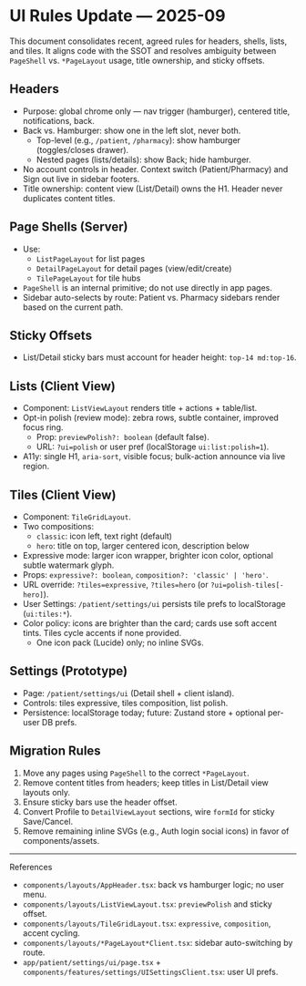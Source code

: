# UI Rules Update — 2025-09

This document consolidates recent, agreed rules for headers, shells, lists, and tiles. It aligns code with the SSOT and resolves ambiguity between `PageShell` vs. `*PageLayout` usage, title ownership, and sticky offsets.

## Headers
- Purpose: global chrome only — nav trigger (hamburger), centered title, notifications, back.
- Back vs. Hamburger: show one in the left slot, never both.
  - Top-level (e.g., `/patient`, `/pharmacy`): show hamburger (toggles/closes drawer).
  - Nested pages (lists/details): show Back; hide hamburger.
- No account controls in header. Context switch (Patient/Pharmacy) and Sign out live in sidebar footers.
- Title ownership: content view (List/Detail) owns the H1. Header never duplicates content titles.

## Page Shells (Server)
- Use:
  - `ListPageLayout` for list pages
  - `DetailPageLayout` for detail pages (view/edit/create)
  - `TilePageLayout` for tile hubs
- `PageShell` is an internal primitive; do not use directly in app pages.
- Sidebar auto-selects by route: Patient vs. Pharmacy sidebars render based on the current path.

## Sticky Offsets
- List/Detail sticky bars must account for header height: `top-14 md:top-16`.

## Lists (Client View)
- Component: `ListViewLayout` renders title + actions + table/list.
- Opt-in polish (review mode): zebra rows, subtle container, improved focus ring.
  - Prop: `previewPolish?: boolean` (default false).
  - URL: `?ui=polish` or user pref (localStorage `ui:list:polish=1`).
- A11y: single H1, `aria-sort`, visible focus; bulk-action announce via live region.

## Tiles (Client View)
- Component: `TileGridLayout`.
- Two compositions:
  - `classic`: icon left, text right (default)
  - `hero`: title on top, larger centered icon, description below
- Expressive mode: larger icon wrapper, brighter icon color, optional subtle watermark glyph.
- Props: `expressive?: boolean`, `composition?: 'classic' | 'hero'`.
- URL override: `?tiles=expressive`, `?tiles=hero` (or `?ui=polish-tiles[-hero]`).
- User Settings: `/patient/settings/ui` persists tile prefs to localStorage (`ui:tiles:*`).
- Color policy: icons are brighter than the card; cards use soft accent tints. Tiles cycle accents if none provided.
  - One icon pack (Lucide) only; no inline SVGs.

## Settings (Prototype)
- Page: `/patient/settings/ui` (Detail shell + client island).
- Controls: tiles expressive, tiles composition, list polish.
- Persistence: localStorage today; future: Zustand store + optional per-user DB prefs.

## Migration Rules
1) Move any pages using `PageShell` to the correct `*PageLayout`.
2) Remove content titles from headers; keep titles in List/Detail view layouts only.
3) Ensure sticky bars use the header offset.
4) Convert Profile to `DetailViewLayout` sections, wire `formId` for sticky Save/Cancel.
5) Remove remaining inline SVGs (e.g., Auth login social icons) in favor of components/assets.

---

References
- `components/layouts/AppHeader.tsx`: back vs hamburger logic; no user menu.
- `components/layouts/ListViewLayout.tsx`: `previewPolish` and sticky offset.
- `components/layouts/TileGridLayout.tsx`: `expressive`, `composition`, accent cycling.
- `components/layouts/*PageLayout*Client.tsx`: sidebar auto-switching by route.
- `app/patient/settings/ui/page.tsx` + `components/features/settings/UISettingsClient.tsx`: user UI prefs.

